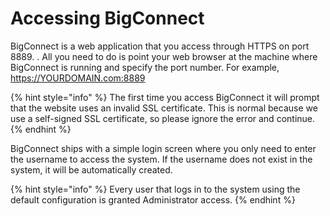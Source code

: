 # Accessing BigConnect

BigConnect is a web application that you access through HTTPS on port 8889. . All you need to do is point your web browser at the machine where BigConnect is running and specify the port number. For example, https://YOURDOMAIN.com:8889

{% hint style="info" %}
The first time you access BigConnect it will prompt that the website uses an invalid SSL certificate. This is normal because we use a self-signed SSL certificate, so please ignore the error and continue.
{% endhint %}

BigConnect ships with a simple login screen where you only need to enter the username to access the system. If the username does not exist in the system, it will be automatically created.

{% hint style="info" %}
Every user that logs in to the system using the default configuration is granted Administrator access.
{% endhint %}



